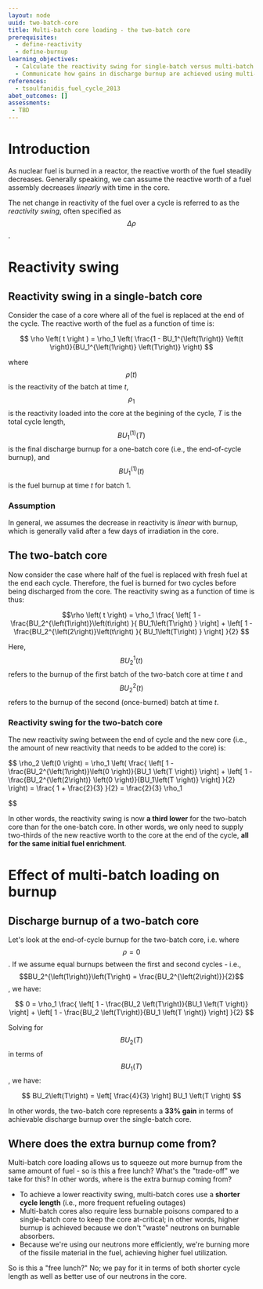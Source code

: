 ```yaml
---
layout: node
uuid: two-batch-core
title: Multi-batch core loading - the two-batch core
prerequisites:
  - define-reactivity
  - define-burnup
learning_objectives:
  - Calculate the reactivity swing for single-batch versus multi-batch cores
  - Communicate how gains in discharge burnup are achieved using multi-batch cores
references:
  - tsoulfanidis_fuel_cycle_2013
abet_outcomes: []
assessments: 
 - TBD
---
```


# Introduction

As nuclear fuel is burned in a reactor, the reactive worth of the fuel steadily decreases. Generally speaking, we can assume the reactive worth of a fuel assembly decreases *linearly* with time in the core. 

The net change in reactivity of the fuel over a cycle is referred to as the *reactivity swing*, often specified as $$\Delta \rho$$.

# Reactivity swing

## Reactivity swing in a single-batch core

Consider the case of a core where all of the fuel is replaced at the end of the cycle. The reactive worth of the fuel as a function of time is:

$$ 
\rho \left( t \right ) = \rho_1 \left( \frac{1 - BU_1^{\left(1\right)} \left(t \right)}{BU_1^{\left(1\right)} \left(T\right)} \right)
$$

where 
$$ \rho \left( t \right)$$ is the reactivity of the batch at time *t*, $$\rho_1$$ is the reactivity loaded into the core at the begining of the cycle, *T* is the total cycle length, $$BU_1^{\left(1\right)} \left( T \right)$$ is the final discharge burnup for a one-batch core (i.e., the end-of-cycle burnup), and $$BU_1^{\left(1\right)} \left(t \right)$$ is the fuel burnup at time *t* for batch 1. 

### Assumption

In general, we assumes the decrease in reactivity is *linear* with burnup, which is generally valid after a few days of irradiation in the core.

## The two-batch core

Now consider the case where half of the fuel is replaced with fresh fuel at the end each cycle. Therefore, the fuel is burned for two cycles before being discharged from the core. The reactivity swing as a function of time is thus:

$$\rho \left( t \right) = \rho_1 
  \frac{ \left[ 1 - \frac{BU_2^{\left(1\right)}\left(t\right) }{ BU_1\left(T\right) } \right] +
         \left[ 1 - \frac{BU_2^{\left(2\right)}\left(t\right) }{ BU_1\left(T\right) } \right] }{2}
$$

Here, $$BU_2^{1}\left(t\right)$$ refers to the burnup of the first batch of the two-batch core at time *t* and $$BU_2^{2}\left(t\right)$$ refers to the burnup of the second (once-burned) batch at time *t*. 


### Reactivity swing for the two-batch core

The new reactivity swing between the end of cycle and the new core (i.e., the amount of new reactivity that needs to be added to the core) is:

$$ \rho_2 \left(0 \right) = 
  \rho_1 \left( \frac{ \left[ 1 - \frac{BU_2^{\left(1\right)}\left(0 \right)}{BU_1 \left(T \right)} \right] + 
  \left[ 1 - \frac{BU_2^{\left(2\right)} \left(0 \right)}{BU_1\left(T \right)} \right] 
  }{2} \right) 
  = \frac{ 1 + \frac{2}{3} }{2} = \frac{2}{3} \rho_1 

$$

In other words, the reactivity swing is now **a third lower** for the two-batch core than for the one-batch core. In other words, we only need to supply two-thirds of the new reactive worth to the core at the end of the cycle, **all for the same initial fuel enrichment**.


# Effect of multi-batch loading on burnup

## Discharge burnup of a two-batch core

Let's look at the end-of-cycle burnup for the two-batch core, i.e. where $$\rho = 0$$. If we assume equal burnups between the first and second cycles - i.e., $$BU_2^{\left(1\right)}\left(T\right) = \frac{BU_2^{\left(2\right)}}{2}$$, we have:

$$ 0 = \rho_1 
  \frac{ 
    \left[ 1 - \frac{BU_2 \left(T\right)}{BU_1 \left(T \right)} \right] +
    \left[ 1 - \frac{BU_2 \left(T\right)}{BU_1 \left(T \right)} \right]
  }{2} 
$$

Solving for $$BU_2\left(T \right)$$ in terms of $$BU_1\left(T\right)$$, we have:

$$ BU_2\left(T\right) = \left[ \frac{4}{3} \right] BU_1 \left(T \right) $$

In other words, the two-batch core represents a **33% gain** in terms of achievable discharge burnup over the single-batch core.


## Where does the extra burnup come from?

Multi-batch core loading allows us to squeeze out more burnup from the same amount of fuel - so is this a free lunch? What's the "trade-off" we take for this? In other words, where is the extra burnup coming from?

 * To achieve a lower reactivity swing, multi-batch cores use a **shorter cycle length** (i.e., more frequent refueling outages)
 * Multi-batch cores also require less burnable poisons compared to a single-batch core to keep the core at-critical; in other words, higher burnup is achieved because we don't "waste" neutrons on burnable absorbers.
 * Because we're using our neutrons more efficiently, we're burning more of the fissile material in the fuel, achieving higher fuel utilization.

So is this a "free lunch?" No; we pay for it in terms of both shorter cycle length as well as better use of our neutrons in the core.
